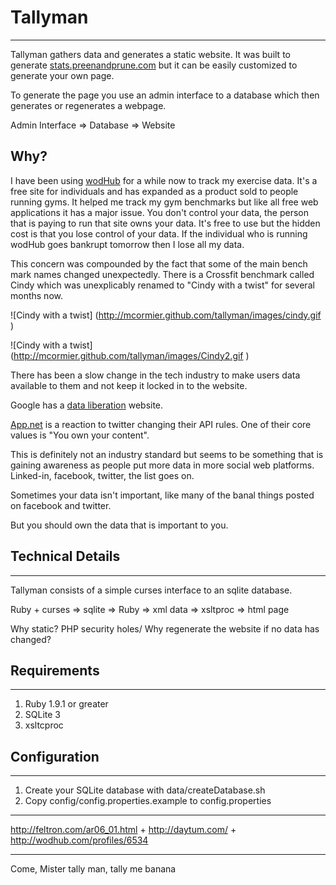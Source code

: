 
Tallyman
========
---

Tallyman gathers data and generates a static website. It was built to generate [stats.preenandprune.com](http://stats.preenandprune.com) but it can be easily customized to generate your own page.

To generate the page you use an admin interface to a database which then generates or regenerates a webpage.

Admin Interface => Database => Website 

Why?
-----------------------

I have been using [wodHub](http://wodhub.com/profiles/6534) for a while now to track my exercise data.  It's a free site for individuals and has expanded as a product sold to people running gyms. It helped me track my gym benchmarks but like all free web applications it has a major issue.  You don't control your data, the person that is paying to run that site owns your data.  It's free to use but the hidden cost is that you lose control of your data.  If the individual who is running wodHub goes bankrupt tomorrow then I lose all my data.

This concern was compounded by the fact that some of the main bench mark names changed unexpectedly.  There is a Crossfit benchmark called Cindy which was unexplicably renamed to "Cindy with a twist" for several months now.

![Cindy with a twist] (http://mcormier.github.com/tallyman/images/cindy.gif )

![Cindy with a twist] (http://mcormier.github.com/tallyman/images/Cindy2.gif )

There has been a slow change in the tech industry to make users data available to them and not keep it locked in to the website.

Google has a [data liberation](http://www.dataliberation.org/) website.

[App.net](https://join.app.net/) is a reaction to twitter changing their API rules.  One of their core values is "You own your content".

This is definitely not an industry standard but seems to be something that is gaining awareness as people put more data in more social web platforms. Linked-in, facebook, twitter, the list goes on.

Sometimes your data isn't important, like many of the banal things posted on facebook and twitter.

But you should own the data that is important to you.



Technical Details
--------------
---

Tallyman consists of a simple curses interface to an sqlite database.

Ruby + curses => sqlite => Ruby => xml data => xsltproc => html page


Why static?  PHP security holes/ Why regenerate the website if no data has changed?

Requirements
--------------
---
1. Ruby 1.9.1 or greater
2. SQLite 3
3. xsltcproc


Configuration
-------------
---
1. Create your SQLite database with data/createDatabase.sh
2. Copy config/config.properties.example to config.properties


--------------------------------------------------------------------
http://feltron.com/ar06_01.html  + http://daytum.com/ + http://wodhub.com/profiles/6534

--------------------------------------------------------------------
Come, Mister tally man, tally me banana